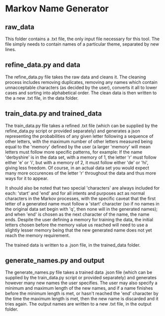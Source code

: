 # Markov Name Generator

## raw_data

This folder contains a .txt file, the only input file necessary for this tool. The file simply needs to contain names of a particular theme, separated by new lines.

## refine_data.py and data

The refine_data.py file takes the raw data and cleans it. The cleaning process includes removing duplicates, removing any names which contain unnacceptable characters (as decided by the user), converts it all to lower cases and sorting into alphabetical order. The clean data is then written to the a new .txt file, in the data folder.

## train_data.py and trained_data

The train_data.py file takes a refined .txt file (which can be supplied by the refine_data.py script or provided separately) and generates a json representing the probabilities of any given letter following a sequence of other letters, with the maximum number of other letters measured being equal to the 'memory' defined by the user (a larger 'memory' will mean letters must follow more specific patterns, for example: If the name 'derbyshire' is in the data set, with a memory of 1, the letter 'r' must follow either 'e' or 'i', but with a memory of 2, it must follow either 'de' or 'hi', giving less freedom. Of course, in an actual data set you would expect many more occurences of the letter 'r' throughout the data and thus more ways for it to appear.

It should also be noted that two special 'characters' are always included for each: 'start' and 'end' and for all intents and purposes act as normal characters in the Markov processes, with the specific caveat that the first letter of a generated name must follow a 'start' character (so if no names in the original data set begin with 'q', then none will in the generated names); and when 'end' is chosen as the next character of the name, the name ends. Despite the user defining a memory for training the data, the initial letters chosen before the memory value us reached will need to use a slightly lesser memory being that the new generated name does not yet reach the memory requirement.

The trained data is written to a .json file, in the trained_data folder.

## generate_names.py and output

The generate_names.py file takes a trained data .json file (which can be supplied by the train_data.py script or provided separately) and generates however many new names the user specifies. The user may also specify a minimum and maximum length of the new names, and if a name finishes before the minimum length is met, or hasn't reached the 'end' character by the time the maximum length is met, then the new name is discarded and it tries again. The output names are written to a new .txt file, in the output folder.
